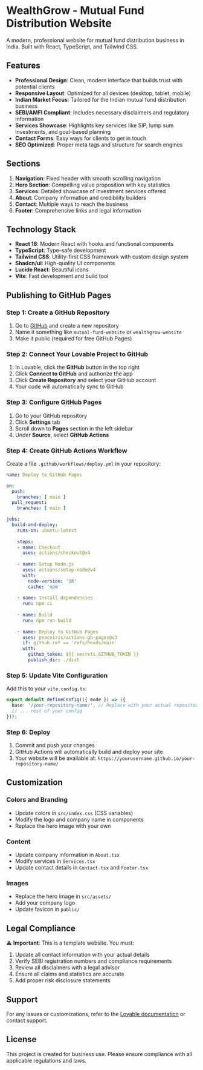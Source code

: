 # WealthGrow - Mutual Fund Distribution Website

A modern, professional website for mutual fund distribution business in India. Built with React, TypeScript, and Tailwind CSS.

## Features

- **Professional Design**: Clean, modern interface that builds trust with potential clients
- **Responsive Layout**: Optimized for all devices (desktop, tablet, mobile)
- **Indian Market Focus**: Tailored for the Indian mutual fund distribution business
- **SEBI/AMFI Compliant**: Includes necessary disclaimers and regulatory information
- **Services Showcase**: Highlights key services like SIP, lump sum investments, and goal-based planning
- **Contact Forms**: Easy ways for clients to get in touch
- **SEO Optimized**: Proper meta tags and structure for search engines

## Sections

1. **Navigation**: Fixed header with smooth scrolling navigation
2. **Hero Section**: Compelling value proposition with key statistics
3. **Services**: Detailed showcase of investment services offered
4. **About**: Company information and credibility builders
5. **Contact**: Multiple ways to reach the business
6. **Footer**: Comprehensive links and legal information

## Technology Stack

- **React 18**: Modern React with hooks and functional components
- **TypeScript**: Type-safe development
- **Tailwind CSS**: Utility-first CSS framework with custom design system
- **Shadcn/ui**: High-quality UI components
- **Lucide React**: Beautiful icons
- **Vite**: Fast development and build tool

## Publishing to GitHub Pages

### Step 1: Create a GitHub Repository

1. Go to [GitHub](https://github.com) and create a new repository
2. Name it something like `mutual-fund-website` or `wealthgrow-website`
3. Make it public (required for free GitHub Pages)

### Step 2: Connect Your Lovable Project to GitHub

1. In Lovable, click the **GitHub** button in the top right
2. Click **Connect to GitHub** and authorize the app
3. Click **Create Repository** and select your GitHub account
4. Your code will automatically sync to GitHub

### Step 3: Configure GitHub Pages

1. Go to your GitHub repository
2. Click **Settings** tab
3. Scroll down to **Pages** section in the left sidebar
4. Under **Source**, select **GitHub Actions**

### Step 4: Create GitHub Actions Workflow

Create a file `.github/workflows/deploy.yml` in your repository:

```yaml
name: Deploy to GitHub Pages

on:
  push:
    branches: [ main ]
  pull_request:
    branches: [ main ]

jobs:
  build-and-deploy:
    runs-on: ubuntu-latest
    
    steps:
    - name: Checkout
      uses: actions/checkout@v4
    
    - name: Setup Node.js
      uses: actions/setup-node@v4
      with:
        node-version: '18'
        cache: 'npm'
    
    - name: Install dependencies
      run: npm ci
    
    - name: Build
      run: npm run build
    
    - name: Deploy to GitHub Pages
      uses: peaceiris/actions-gh-pages@v3
      if: github.ref == 'refs/heads/main'
      with:
        github_token: ${{ secrets.GITHUB_TOKEN }}
        publish_dir: ./dist
```

### Step 5: Update Vite Configuration

Add this to your `vite.config.ts`:

```typescript
export default defineConfig(({ mode }) => ({
  base: '/your-repository-name/', // Replace with your actual repository name
  // ... rest of your config
}));
```

### Step 6: Deploy

1. Commit and push your changes
2. GitHub Actions will automatically build and deploy your site
3. Your website will be available at: `https://yourusername.github.io/your-repository-name/`

## Customization

### Colors and Branding
- Update colors in `src/index.css` (CSS variables)
- Modify the logo and company name in components
- Replace the hero image with your own

### Content
- Update company information in `About.tsx`
- Modify services in `Services.tsx`
- Update contact details in `Contact.tsx` and `Footer.tsx`

### Images
- Replace the hero image in `src/assets/`
- Add your company logo
- Update favicon in `public/`

## Legal Compliance

⚠️ **Important**: This is a template website. You must:

1. Update all contact information with your actual details
2. Verify SEBI registration numbers and compliance requirements
3. Review all disclaimers with a legal advisor
4. Ensure all claims and statistics are accurate
5. Add proper risk disclosure statements

## Support

For any issues or customizations, refer to the [Lovable documentation](https://docs.lovable.dev) or contact support.

## License

This project is created for business use. Please ensure compliance with all applicable regulations and laws.